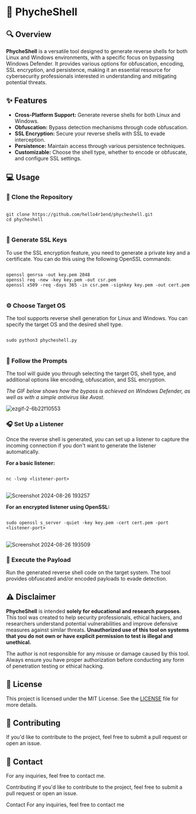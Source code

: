 <h1>🚀 PhycheShell</h1>

<h2>🔍 Overview</h2>

<p><strong>PhycheShell</strong> is a versatile tool designed to generate reverse shells for both Linux and Windows environments, with a specific focus on bypassing Windows Defender. It provides various options for obfuscation, encoding, SSL encryption, and persistence, making it an essential resource for cybersecurity professionals interested in understanding and mitigating potential threats.</p>

<h2>✨ Features</h2>

<ul>
<li><strong>Cross-Platform Support:</strong> Generate reverse shells for both Linux and Windows.</li>
<li><strong>Obfuscation:</strong> Bypass detection mechanisms through code obfuscation.</li>
<li><strong>SSL Encryption:</strong> Secure your reverse shells with SSL to evade interception.</li>
<li><strong>Persistence:</strong> Maintain access through various persistence techniques.</li>
<li><strong>Customizable:</strong> Choose the shell type, whether to encode or obfuscate, and configure SSL settings.</li>
</ul>

<h2>💻 Usage</h2>

<h3>📂 Clone the Repository</h3>
<pre>
<code>
git clone https://github.com/hello4r1end/phycheshell.git
cd phycheshell
</code>
</pre>


<h3>🔑 Generate SSL Keys</h3>
<p>To use the SSL encryption feature, you need to generate a private key and a certificate. You can do this using the following OpenSSL commands:</p>
<pre>
<code>
openssl genrsa -out key.pem 2048
openssl req -new -key key.pem -out csr.pem
openssl x509 -req -days 365 -in csr.pem -signkey key.pem -out cert.pem
</code>
</pre>

<h3>⚙️ Choose Target OS</h3>
<p>The tool supports reverse shell generation for Linux and Windows. You can specify the target OS and the desired shell type.</p>
<pre>
<code>
sudo python3 phycheshell.py
</code>
</pre>

<h3>🚦 Follow the Prompts</h3>
<p>The tool will guide you through selecting the target OS, shell type, and additional options like encoding, obfuscation, and SSL encryption.</p>
<p><em>The GIF below shows how the bypass is achieved on Windows Defender, as well as with a simple antivirus like Avast.</em></p>

![ezgif-2-6b22f10553](https://github.com/user-attachments/assets/81000c38-9de1-4472-b84d-4479c3e38053)
<h3>🎧 Set Up a Listener</h3>
<p>Once the reverse shell is generated, you can set up a listener to capture the incoming connection if you don't want to generate the listener automatically.</p>

<p><strong>For a basic listener:</strong></p>
<pre>
<code>
nc -lvnp &lt;listener-port&gt;
</code>
</pre>

![Screenshot 2024-08-26 193257](https://github.com/user-attachments/assets/e660784e-365b-4192-86f7-fc19aa5a7e6d)

<p><strong>For an encrypted listener using OpenSSL:</strong></p>
<pre>
<code>
sudo openssl s_server -quiet -key key.pem -cert cert.pem -port &lt;listener-port&gt;
</code>
</pre>

![Screenshot 2024-08-26 193509](https://github.com/user-attachments/assets/65839816-97c3-4e1c-be8b-b9de96b23cf6)

<h3>🚀 Execute the Payload</h3>
<p>Run the generated reverse shell code on the target system. The tool provides obfuscated and/or encoded payloads to evade detection.</p>

<h2>⚠️ Disclaimer</h2>

<p><strong>PhycheShell</strong> is intended <strong>solely for educational and research purposes</strong>. This tool was created to help security professionals, ethical hackers, and researchers understand potential vulnerabilities and improve defensive measures against similar threats. <strong>Unauthorized use of this tool on systems that you do not own or have explicit permission to test is illegal and unethical.</strong></p>

<p>The author is not responsible for any misuse or damage caused by this tool. Always ensure you have proper authorization before conducting any form of penetration testing or ethical hacking.</p>

<h2>📄 License</h2>

<p>This project is licensed under the MIT License. See the <a href="LICENSE">LICENSE</a> file for more details.</p>

<h2>🤝 Contributing</h2>

<p>If you'd like to contribute to the project, feel free to submit a pull request or open an issue.</p>

<h2>📧 Contact</h2>

<p>For any inquiries, feel free to contact me.</p>
Contributing
If you'd like to contribute to the project, feel free to submit a pull request or open an issue.

Contact
For any inquiries, feel free to contact me
